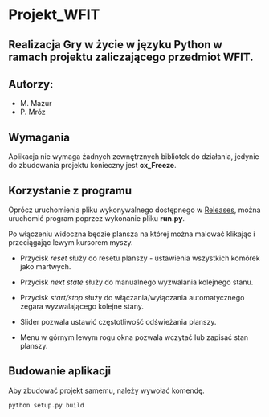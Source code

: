 # Projekt_WFIT
Realizacja Gry w życie w języku Python w ramach projektu zaliczającego przedmiot WFIT.
---
## Autorzy:
- M. Mazur
- P. Mróz

## Wymagania
Aplikacja nie wymaga żadnych zewnętrznych bibliotek do działania, jedynie do zbudowania projektu konieczny jest **cx_Freeze**.

## Korzystanie z programu
Oprócz uruchomienia pliku wykonywalnego dostępnego w [Releases](https://github.com/MrMroz/Projekt_WFIT/releases/tag/v1.0.0), można uruchomić program poprzez wykonanie pliku **run.py**.

Po włączeniu widoczna będzie plansza na której można malować klikając i przeciągając lewym kursorem myszy.

- Przycisk *reset* służy do resetu planszy - ustawienia wszystkich komórek jako martwych.

- Przycisk *next state* służy do manualnego wyzwalania kolejnego stanu.

- Przycisk *start/stop* służy do włączania/wyłączania automatycznego zegara wyzwalającego kolejne stany.

- Slider pozwala ustawić częstotliwość odświeżania planszy.

- Menu w górnym lewym rogu okna pozwala wczytać lub zapisać stan planszy.

## Budowanie aplikacji
Aby zbudować projekt samemu, należy wywołać komendę.
```
python setup.py build
```
